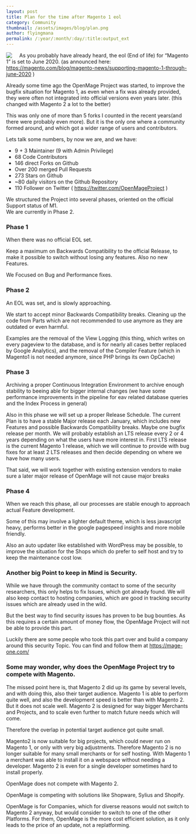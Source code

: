 ```yaml
---
layout: post
title: Plan for the time after Magento 1 eol
category: Community
thumbnail: /assets/images/blog/plan.png
author: flyingmana
permalink: /:year/:month/:day/:title:output_ext
---
```


<img src="/images/OMlogo_2_1.png" style="float:left;max-width:30%;background-color: white;border-radius: 10%; margin-right: 20px;"/>
        

As you probably have already heard, the eol (End of life) for “Magento 1” is set to June 2020. (as announced here: https://magento.com/blog/magento-news/supporting-magento-1-through-june-2020 )

Already some time ago the OpenMage Project was started, to improve the bugfix situation for Magento 1, as even when a fix was already provided, they were often not integrated into official versions even years later. (this changed with Magento 2 a lot to the better)

This was only one of more than 5 forks I counted in the recent years(and there were probably even more). But it is the only one where a community formed around, and which got a wider range of users and contributors.

Lets talk some numbers, by now we are, and we have:  
* 9 + 3 Maintainer (9 with Admin Privilege)
* 68 Code Contributors
* 146 direct Forks on Github
* Over 200 merged Pull Requests
* 273 Stars on Github
* ~80 daily visitors on the Github Repository
* 110 Follower on Twitter ( https://twitter.com/OpenMageProject )
 

We structured the Project into several phases, oriented on the official Support status of M1.  
We are currently in Phase 2.

<!--more-->

### Phase 1
When there was no official EOL set.

Keep a maximum on Backwards Compatibility to the official Release, to make it possible to switch without losing any features. Also no new Features.

We Focused on Bug and Performance fixes.

 

### Phase 2
An EOL was set, and is slowly approaching.

We start to accept minor Backwards Compatibility breaks. Cleaning up the code from Parts which are not recommended to use anymore as they are outdated or even harmful.

Examples are the removal of the View Logging (this thing, which writes on every pageview to the database, and is for nearly all cases better replaced by Google Analytics), and the removal of the Compiler Feature (which in Magento1 is not needed anymore, since PHP brings its own OpCache)

 

### Phase 3
Archiving a proper Continuous Integration Environment to archive enough stability to beeing able for bigger internal changes (we have some performance improvements in the pipeline for eav related database queries and the Index Process in general)

Also in this phase we will set up a proper Release Schedule. The current Plan is to have a stable Major release each January, which includes new Features and possible Backwards Compatibility breaks. Maybe one bugfix release per month. We will probably establish an LTS release every 2 or 4 years depending on what the users have more interest in. First LTS release is the current Magento 1 release, which we will continue to provide with bug fixes for at least 2 LTS releases and then decide depending on where we have how many users.

That said, we will work together with existing extension vendors to make sure a later major release of OpenMage will not cause major breaks

 

### Phase 4
When we reach this phase, all our processes are stable enough to approach actual Feature development.

Some of this may involve a lighter default theme, which is less javascript heavy, performs better in the google pagespeed insights and more mobile friendly.

Also an auto updater like established with WordPress may be possible, to improve the situation for the Shops which do prefer to self host and try to keep the maintenance cost low.

 

### Another big Point to keep in Mind is Security.
While we have through the community contact to some of the security researchers, this only helps to fix Issues, which got already found. We will also keep contact to hosting companies, which are good in tracking security issues which are already used in the wild.

But the best way to find security issues has proven to be bug bounties. As this requires a certain amount of money flow, the OpenMage Project will not be able to provide this part.

Luckily there are some people who took this part over and build a company around this security Topic. You can find and follow them at https://mage-one.com/

 

### Some may wonder, why does the OpenMage Project try to compete with Magento.
The missed point here is, that Magento 2 did up its game by several levels, and with doing this, also their target audience. Magento 1 is able to perform quite well, and also the development speed is better than with Magento 2. But it does not scale well. Magento 2 is designed for way bigger Merchants and Projects, and to scale even further to match future needs which will come.

Therefore the overlap in potential target audience got quite small.

Magento2 is now suitable for big projects, which could never run on Magento 1, or only with very big adjustments. Therefore Magento 2 is no longer suitable for many small merchants or for self hosting. With Magento 1 a merchant was able to install it on a webspace without needing a developer. Magento 2 is even for a single developer sometimes hard to install properly.

OpenMage does not compete with Magento 2.

OpenMage is competing with solutions like Shopware, Sylius and Shopify.

OpenMage is for Companies, which for diverse reasons would not switch to Magento 2 anyway, but would consider to switch to one of the other Platforms. For them, OpenMage is the more cost efficient solution, as it only leads to the price of an update, not a replatforming.


